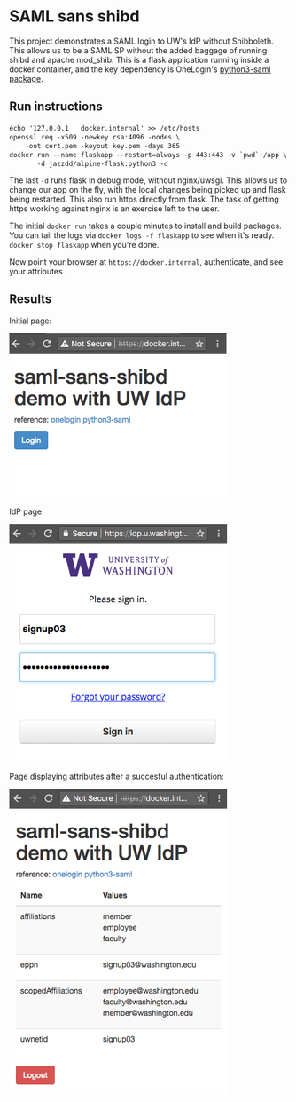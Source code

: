 # SAML sans shibd

This project demonstrates a SAML login to UW's IdP without Shibboleth. This
allows us to be a SAML SP without the added baggage of running shibd and
apache mod_shib. This is a flask application running inside a docker container,
and the key dependency is OneLogin's 
[python3-saml package](https://github.com/onelogin/python3-saml).

## Run instructions

```
echo '127.0.0.1   docker.internal' >> /etc/hosts
openssl req -x509 -newkey rsa:4096 -nodes \
	-out cert.pem -keyout key.pem -days 365
docker run --name flaskapp --restart=always -p 443:443 -v `pwd`:/app \
       -d jazzdd/alpine-flask:python3 -d
```

The last `-d` runs flask in debug mode, without nginx/uwsgi. This allows us to
change our app on the fly, with the local changes being picked up and flask
being restarted. This also run https directly from flask. The task of getting
https working against nginx is an exercise left to the user.

The initial `docker run` takes a couple minutes to install and build packages.
You can tail the logs via `docker logs -f flaskapp` to see when it's ready.
`docker stop flaskapp` when you're done.


Now point your browser at `https://docker.internal`, authenticate, and 
see your attributes.

## Results

Initial page:

![page 1](images/page1.png)

IdP page:

![page 2](images/page2.png)

Page displaying attributes after a succesful authentication:

![page 3](images/page3.png)
